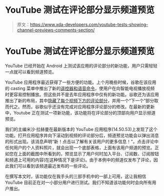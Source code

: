 # YouTube 测试在评论部分显示频道预览

> 原文：<https://www.xda-developers.com/youtube-tests-showing-channel-previews-comments-section/>

# YouTube 测试在评论部分显示频道预览

YouTube 已经开始在 Android 上测试该应用的评论部分的新功能，用户只需轻轻一点就可以看到频道预览。

YouTube 应用程序最近获得了一些方便的功能。上个月晚些时候，谷歌在该应用的 casting 菜单中推出了新的[遥控器和语音命令](https://www.xda-developers.com/youtube-gets-remote-and-voice-controls-in-the-casting-menu/)，使用户在向智能电视播放视频时更容易控制播放。但这些并不是去年应用程序中仅有的新功能。谷歌还为该应用推出了新的布局，其中[隐藏了每个视频下方的评论部分](https://www.xda-developers.com/youtube-hiding-comments-section-android/)，并用一个“下一个”部分取而代之。然而，谷歌似乎还没有完成对应用程序评论部分的修改。在最新的更新中，Youtube 正在测试一项新功能，该功能将在评论部分的顶部向用户显示频道预览。

我们的主编米沙·拉赫曼在最新版本的 YouTube 应用程序(14.50.53)上发现了这个功能。打开应用程序并向下滚动到视频的评论部分后，频道预览功能会以弹出消息的形式出现。该消息声明“新！点击以了解有关该用户的更多信息！"。点击评论中任何用户的个人资料照片，就会出现一个底部表格，上面有该用户频道的预览。正如您在上面的截图中所看到的，预览显示了用户何时加入平台、订阅数、订阅按钮和频道上可用的内容(在这种情况下是评论)。由于本例中的频道仅发布了评论，因此我们可以看到该频道最近发布的一些评论。

在撰写本文时，该功能仅在我手头的三部手机中的一部上可用，这让我相信 YouTube 目前正在对一小部分用户进行测试。我们不知道该功能何时会向所有用户推出。